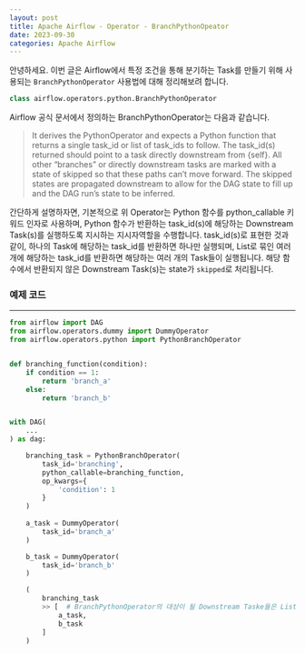 ```yaml
---
layout: post
title: Apache Airflow - Operator - BranchPythonOpeator
date: 2023-09-30
categories: Apache Airflow
---
```

안녕하세요. 이번 글은 Airflow에서 특정 조건을 통해 분기하는 Task를 만들기 위해 사용되는 `BranchPythonOperator` 사용법에 대해 정리해보려 합니다.

```python
class airflow.operators.python.BranchPythonOperator
```

Airflow 공식 문서에서 정의하는 BranchPythonOperator는 다음과 같습니다.
> It derives the PythonOperator and expects a Python function that returns a single task_id or list of task_ids to follow. The task_id(s) returned should point to a task directly downstream from {self}. All other “branches” or directly downstream tasks are marked with a state of skipped so that these paths can’t move forward. The skipped states are propagated downstream to allow for the DAG state to fill up and the DAG run’s state to be inferred.

간단하게 설명하자면, 기본적으로 위 Operator는 Python 함수를 python_callable 키워드 인자로 사용하며, Python 함수가 반환하는 task_id(s)에 해당하는 Downstream Task(s)를 실행하도록 지시하는 지시자역할을 수행합니다. task_id(s)로 표현한 것과 같이, 하나의 Task에 해당하는 task_id를 반환하면 하나만 실행되며, List로 묶인 여러 개에 해당하는 task_id를 반환하면 해당하는 여러 개의 Task들이 실행됩니다. 해당 함수에서 반환되지 않은 Downstream Task(s)는 state가 `skipped`로 처리됩니다.

### 예제 코드
---
```python
from airflow import DAG
from airflow.operators.dummy import DummyOperator
from airflow.operators.python import PythonBranchOperator


def branching_function(condition):
    if condition == 1:
        return 'branch_a'
    else:
        return 'branch_b'


with DAG(
    ...
) as dag:

    branching_task = PythonBranchOperator(
        task_id='branching',
        python_callable=branching_function,
        op_kwargs={
            'condition': 1
        }
    )
    
    a_task = DummyOperator(
        task_id='branch_a'
    )

    b_task = DummyOperator(
        task_id='branch_b'
    )

    (
        branching_task
        >> [  # BranchPythonOperator의 대상이 될 Downstream Taske들은 List로 정의합니다.
            a_task,
            b_task
        ]
    )
```
